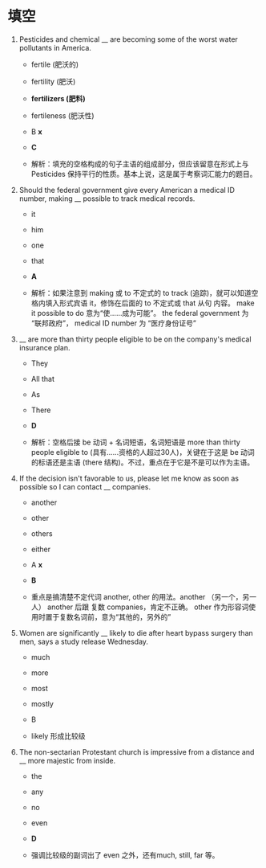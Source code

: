 # 填空

1. Pesticides and chemical __ are becoming some of the worst water pollutants in America.
    - fertile (肥沃的)
    - fertility (肥沃)
    - **fertilizers (肥料)**
    - fertileness (肥沃性)

    - B **x**
    - **C**
    - 解析：填充的空格构成的句子主语的组成部分，但应该留意在形式上与 Pesticides 保持平行的性质。基本上说，这是属于考察词汇能力的题目。

1. Should the federal government give every American a medical ID number, making __ possible to track medical records.
    - it
    - him
    - one
    - that

    - **A**
    - 解析：如果注意到 making 或 to 不定式的 to track (追踪)，就可以知道空格内填入形式宾语 it，修饰在后面的 to 不定式或 that 从句 内容。 make it possible to do 意为“使……成为可能”。 the federal government 为 “联邦政府”， medical ID number 为 “医疗身份证号”

1. __ are more than thirty people eligible to be on the company's medical insurance plan.
    - They
    - All that
    - As
    - There

    - **D**
    - 解析：空格后接 be 动词  + 名词短语，名词短语是 more than thirty people eligible to (具有……资格的人超过30人)，关键在于这是 be 动词的标语还是主语 (there 结构)。不过，重点在于它是不是可以作为主语。

1. If the decision isn't favorable to us, please let me know as soon as possible so I can contact __ companies.
    - another
    - other
    - others
    - either

    - A **x**
    - **B**
    - 重点是搞清楚不定代词 another, other 的用法。another （另一个，另一人） another 后跟 复数 companies，肯定不正确。 other 作为形容词使用时置于复数名词前，意为“其他的，另外的”

1. Women are significantly __ likely to die after heart bypass surgery than men, says a study release Wednesday.
    - much
    - more
    - most
    - mostly

    - B
    - likely 形成比较级

1. The non-sectarian Protestant church is impressive from a  distance and __ more majestic from inside.
    - the
    - any
    - no
    - even

    - **D**
    - 强调比较级的副词出了 even 之外，还有much, still, far 等。